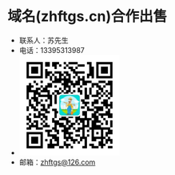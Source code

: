 # 域名(zhftgs.cn)合作出售
* 联系人：苏先生	
* 电话：13395313987
* <img src="ewm.jpg" width="200px" height="200px">
* 邮箱：zhftgs@126.com

